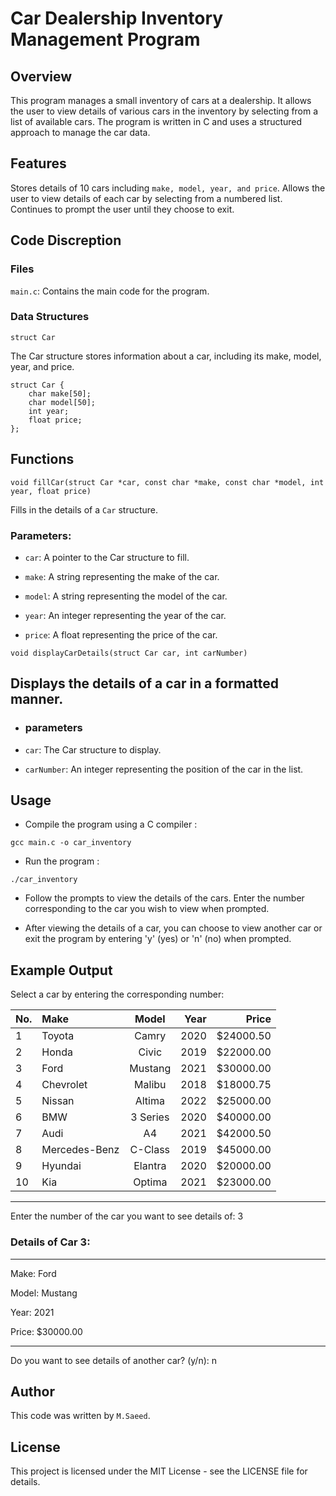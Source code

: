 # Car Dealership Inventory Management Program

## Overview
This program manages a small inventory of cars at a dealership. It allows the user to view details of various cars in the inventory by selecting from a list of available cars. The program is written in C and uses a structured approach to manage the car data.

## Features
Stores details of 10 cars including `make, model, year, and price`.
Allows the user to view details of each car by selecting from a numbered list.
Continues to prompt the user until they choose to exit.
## Code Discreption
### Files

`main.c`: Contains the main code for the program.

### Data Structures
`struct Car`

The Car structure stores information about a car, including its make, model, year, and price.
```
struct Car {
    char make[50];
    char model[50];
    int year;
    float price;
};
```
## Functions
`void fillCar(struct Car *car, const char *make, const char *model, int year, float price)`

Fills in the details of a `Car` structure.

### Parameters:
- `car`: A pointer to the Car structure to fill.

- `make`: A string representing the make of the car.

- `model`: A string representing the model of the car.

- `year`: An integer representing the year of the car.

- `price`: A float representing the price of the car.

`void displayCarDetails(struct Car car, int carNumber)`

## Displays the details of a car in a formatted manner.
- ### parameters
- `car`: The Car structure to display.

- `carNumber`: An integer representing the position of the car in the list.

## Usage
- Compile the program using a C compiler :

```
gcc main.c -o car_inventory
```

- Run the program :
```
./car_inventory
```
- Follow the prompts to view the details of the cars. Enter the number corresponding to the car you wish to view when prompted.

- After viewing the details of a car, you can choose to view another car or exit the program by entering 'y' (yes) or 'n' (no) when prompted.

## Example Output
Select a car by entering the corresponding number:

No.   | Make        | Model           | Year         | Price         | 
:---  | :---        |    :----:       |     ---:     |    ---:       |
1     | Toyota       |      Camry     |   2020       |  $24000.50
2     |Honda         |      Civic     |    2019      |   $22000.00
3    | Ford          |      Mustang   |    2021      |   $30000.00
4    | Chevrolet     |      Malibu    |    2018      |    $18000.75
5    | Nissan        |      Altima    |    2022      |    $25000.00
6    | BMW           |      3 Series  |    2020      |    $40000.00
7    | Audi          |      A4        |    2021      |    $42000.50
8    | Mercedes-Benz |      C-Class   |    2019      |    $45000.00
9    | Hyundai       |      Elantra   |    2020      |    $20000.00
10   | Kia           |      Optima    |     2021     |    $23000.00
--------------------------------------------------------- 

Enter the number of the car you want to see details of:   3

### Details of Car 3:
---------------------------------------------------------
Make:  Ford

Model: Mustang

Year: 2021

Price: $30000.00

---------------------------------------------------------

Do you want to see details of another car? (y/n): n

## Author

This code was written by `M.Saeed`.

## License
This project is licensed under the MIT License - see the LICENSE file for details.


